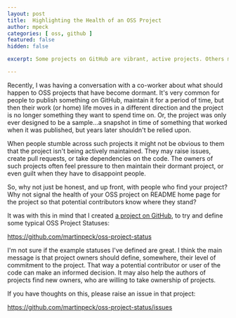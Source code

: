 ```yaml
---
layout: post
title:  Highlighting the Health of an OSS Project
author: mpeck
categories: [ oss, github ]
featured: false
hidden: false

excerpt: Some projects on GitHub are vibrant, active projects. Others might be dormant, or even abandoned. How can we highlight this to potential contributors?

---
```


Recently, I was having a conversation with a co-worker about what should happen to OSS projects that have become dormant. It's very common for people to publish something on GitHub, maintain it for a period of time, but then their work (or home) life moves in a different direction and the project is no longer something they want to spend time on. Or, the project was only ever designed to be a sample...a snapshot in time of something that worked when it was published, but years later shouldn't be relied upon.

When people stumble across such projects it might not be obvious to them that the project isn't being actively maintained. They may raise issues, create pull requests, or take dependencies on the code. The owners of such projects often feel pressure to then maintain their dormant project, or even guilt when they have to disappoint people.

So, why not just be honest, and up front, with people who find your project? Why not signal the health of your OSS project on README home page for the project so that potential contributors know where they stand?

It was with this in mind that I created [a project on GitHub](https://github.com/martinpeck/oss-project-status), to try and define some typical OSS Project Statuses:

<https://github.com/martinpeck/oss-project-status>

I'm not sure if the example statuses I've defined are great. I think the main message is that project owners should define, somewhere, their level of commitment to the project. That way a potential contributor or user of the code can make an informed decision. It may also help the authors of projects find new owners, who are willing to take ownership of projects.

If you have thoughts on this, please raise an issue in that project:

<https://github.com/martinpeck/oss-project-status/issues>